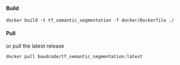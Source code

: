 #### Build

```shell
docker build -t tf_semantic_segmentation -f docker/Dockerfile ./
```

#### Pull

or pull the latest release

```shell
docker pull baudcode/tf_semantic_segmentation:latest
```